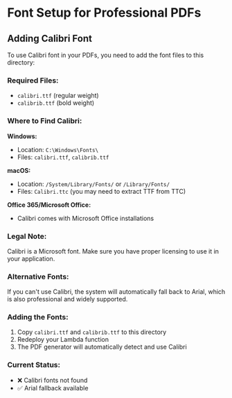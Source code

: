 # Font Setup for Professional PDFs

## Adding Calibri Font

To use Calibri font in your PDFs, you need to add the font files to this directory:

### Required Files:
- `calibri.ttf` (regular weight)
- `calibrib.ttf` (bold weight)

### Where to Find Calibri:

**Windows:**
- Location: `C:\Windows\Fonts\`
- Files: `calibri.ttf`, `calibrib.ttf`

**macOS:**
- Location: `/System/Library/Fonts/` or `/Library/Fonts/`
- Files: `Calibri.ttc` (you may need to extract TTF from TTC)

**Office 365/Microsoft Office:**
- Calibri comes with Microsoft Office installations

### Legal Note:
Calibri is a Microsoft font. Make sure you have proper licensing to use it in your application.

### Alternative Fonts:
If you can't use Calibri, the system will automatically fall back to Arial, which is also professional and widely supported.

### Adding the Fonts:
1. Copy `calibri.ttf` and `calibrib.ttf` to this directory
2. Redeploy your Lambda function
3. The PDF generator will automatically detect and use Calibri

### Current Status:
- ❌ Calibri fonts not found
- ✅ Arial fallback available